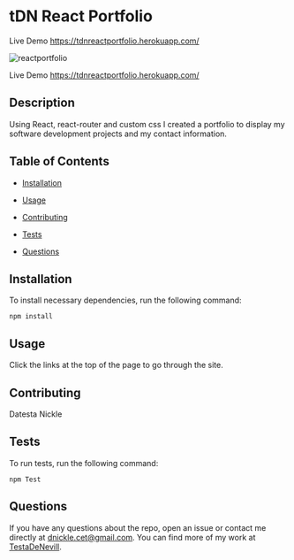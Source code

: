 # tDN React Portfolio
Live Demo https://tdnreactportfolio.herokuapp.com/

![reactportfolio](https://user-images.githubusercontent.com/64296826/105623990-26d39e80-5dec-11eb-8ad5-4d3301a23dc1.PNG)

Live Demo https://tdnreactportfolio.herokuapp.com/
## Description

Using React, react-router and custom css I created a portfolio to display my software development projects and my contact information.

## Table of Contents 

* [Installation](#installation)

* [Usage](#usage)

* [Contributing](#contributing)

* [Tests](#tests)

* [Questions](#questions)

## Installation

To install necessary dependencies, run the following command:

```
npm install
```

## Usage

Click the links at the top of the page to go through the site.


  
## Contributing

Datesta Nickle

## Tests

To run tests, run the following command:

```
npm Test

```

## Questions

If you have any questions about the repo, open an issue or contact me directly at dnickle.cet@gmail.com. You can find more of my work at [TestaDeNevill](https://github.com/TestaDeNevill/).

